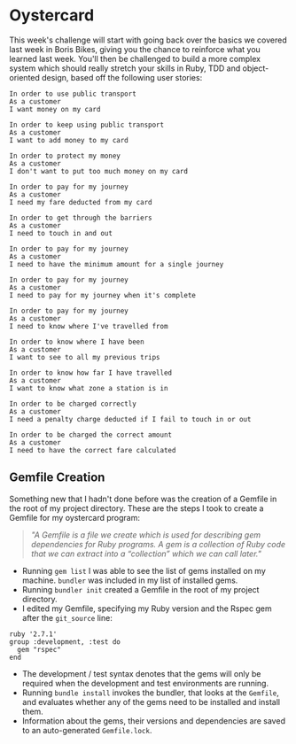 # Oystercard

This week's challenge will start with going back over the basics we covered last week in Boris Bikes, giving you the chance to reinforce what you learned last week. You'll then be challenged to build a more complex system which should really stretch your skills in Ruby, TDD and object-oriented design, based off the following user stories:
```
In order to use public transport
As a customer
I want money on my card

In order to keep using public transport
As a customer
I want to add money to my card

In order to protect my money
As a customer
I don't want to put too much money on my card

In order to pay for my journey
As a customer
I need my fare deducted from my card

In order to get through the barriers
As a customer
I need to touch in and out

In order to pay for my journey
As a customer
I need to have the minimum amount for a single journey

In order to pay for my journey
As a customer
I need to pay for my journey when it's complete

In order to pay for my journey
As a customer
I need to know where I've travelled from

In order to know where I have been
As a customer
I want to see to all my previous trips

In order to know how far I have travelled
As a customer
I want to know what zone a station is in

In order to be charged correctly
As a customer
I need a penalty charge deducted if I fail to touch in or out

In order to be charged the correct amount
As a customer
I need to have the correct fare calculated
```
## Gemfile Creation
Something new that I hadn't done before was the creation of a Gemfile in the root of my project directory. These are the steps I took to create a Gemfile for my oystercard program:

>*"A Gemfile is a file we create which is used for describing gem dependencies for Ruby programs. A gem is a collection of Ruby code that we can extract into a “collection” which we can call later."*

-   Running  `gem list`  I was able to see the list of gems installed on my machine.  `bundler`  was included in my list of installed gems.
-   Running `bundler init` created a Gemfile in the root of my project directory. 
-   I edited my Gemfile, specifying my Ruby version and the Rspec gem after the  `git_source`  line:
```
ruby '2.7.1' 
group :development, :test do 
  gem "rspec" 
end 
```
- The development / test syntax denotes that the gems will only be required when the development and test environments are running.
- Running  `bundle install` invokes the bundler, that looks at the  `Gemfile`, and evaluates whether any of the gems need to be installed and install them.
- Information about the gems, their versions and dependencies are saved to an auto-generated `Gemfile.lock`.

